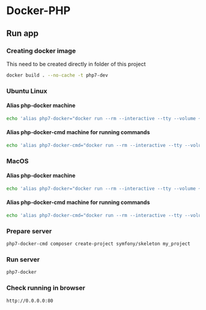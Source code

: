 # Docker-PHP

Run app
---

### Creating docker image
This need to be created directly in folder of this project
```bash
docker build . --no-cache -t php7-dev
```

### Ubuntu Linux
#### Alias php-docker machine
```bash
echo 'alias php7-docker="docker run --rm --interactive --tty --volume ~/.gitconfig:/etc/gitconfig --volume \$PWD:/usr/src/app --user \$(id -u):\$(id -g) -p 0.0.0.0:80:80 php7-dev"' >> ~/.bashrc
```

#### Alias php-docker-cmd machine for running commands
```bash
echo 'alias php7-docker-cmd="docker run --rm --interactive --tty --volume ~/.gitconfig:/etc/gitconfig --volume \$PWD:/usr/src/app --user \$(id -u):\$(id -g) php7-dev"' >> ~/.bashrc
```

### MacOS
#### Alias php-docker machine
```bash
echo 'alias php7-docker="docker run --rm --interactive --tty --volume ~/.gitconfig:/etc/gitconfig --volume \$PWD:/usr/src/app -p 80:80 php7-dev"' >> ~/.profile
```

#### Alias php-docker-cmd machine for running commands
```bash
echo 'alias php7-docker-cmd="docker run --rm --interactive --tty --volume ~/.gitconfig:/etc/gitconfig --volume \$PWD:/usr/src/app php7-dev"' >> ~/.profile
```

### Prepare server
```bash
php7-docker-cmd composer create-project symfony/skeleton my_project
```

### Run server
```bash
php7-docker
```


### Check running in browser
```bash
http://0.0.0.0:80
```
